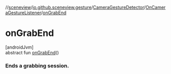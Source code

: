 //[sceneview](../../../../index.md)/[io.github.sceneview.gesture](../../index.md)/[CameraGestureDetector](../index.md)/[OnCameraGestureListener](index.md)/[onGrabEnd](on-grab-end.md)

# onGrabEnd

[androidJvm]\
abstract fun [onGrabEnd](on-grab-end.md)()

###  Ends a grabbing session.
